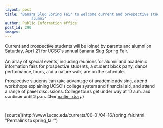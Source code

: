 ```yaml
---
layout: post
title: "Banana Slug Spring Fair to welcome current and prospective students, families,
			alumni"
author: Public Information Office
post_id: 290
images:
---
```


<p>
  Current and prospective students will be joined by parents and alumni on Saturday, April 21 for UCSC's annual Banana Slug Spring Fair.<br>
  <br>
  An array of special events, including reunions for alumni and academic information fairs for prospective students, a student block party, dance performance, tours, and a nature walk, are on the schedule.
</p>
<p>
  Prospective students can take advantage of academic advising, attend workshops explaining UCSC's college system and financial aid, and attend a range of panel discussions. College tours get under way at 10 a.m. and continue until 3 p.m. (See <a href="http://www.ucsc.edu/currents/00-01/03-12/fair.html">earlier story</a>.)
</p>
<p>
  <br>

</p>
[source](http://www1.ucsc.edu/currents/00-01/04-16/spring_fair.html "Permalink to spring_fair")

